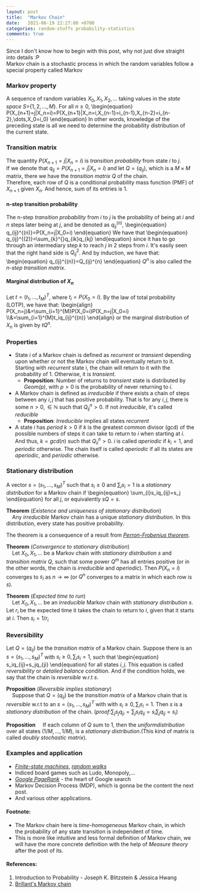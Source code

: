 ```yaml
---
layout: post
title:  "Markov Chain"
date:   2021-06-19 22:27:00 +0700
categories: random-stuffs probability-statistics
comments: true
---
```

Since I don't know how to begin with this post, why not just dive straight into details :P  
Markov chain is a stochastic process in which the random variables follow a special property called Markov

### Markov property
A sequence of random variables $X_0, X_1, X_2, \dots$ taking values in the *state space* $S=${$1, 2,\dots, M$}. For all $n\geq0$,
\begin{equation}
P(X_{n+1}=j|X_n=i)=P(X_{n+1}|X_n=i,X_{n-1}=i_{n-1},X_{n-2}=i_{n-2},\dots,X_0=i_0)
\end{equation}
In other words, knowledge of the preceding state is all we need to determine the probability distribution of the current state.  

### Transition matrix
The quantity $P(X_{n+1}=j|X_n=i)$ is *transition probability* from state $i$ to $j$.  
If we denote that $q_{ij}=P(X_{n+1}=j|X_n=i)$ and let $Q=(q_{ij})$, which is a $M\times M$ matrix, there we have the *transition matrix* $Q$ of the chain.  
Therefore, each row of $Q$ is a conditional probability mass function (PMF) of $X_{n+1}$ given $X_n$. And hence, sum of its entries is 1.  

#### n-step transition probability
The n-step *transition probability* from $i$ to $j$ is the probability of being at $i$ and $n$ steps later being at $j$, and be denoted as $q_{ij}^{(n)}$,
\begin{equation}
q_{ij}^{(n)}=P(X_n=j|X_0=i)
\end{equation}
We have that
\begin{equation}
q_{ij}^{(2)}=\sum_{k}^{}q_{ik}q_{kj}
\end{equation}
since it has to go through an intermediary step $k$ to reach $j$ in 2 steps from $i$. It's easily seen that the right hand side is $Q_{ij}^2$. And by induction, we have that:
\begin{equation}
q_{ij}^{(n)}=Q_{ij}^{n}
\end{equation}
$Q^n$ is also called the *n-step transition matrix*.  

#### Marginal distribution of $X_n$
Let $t=(t_1,\dots,t_M)^T$, where $t_i=P(X_0=i)$. By the law of total probability (LOTP), we have that:
\begin{align}
P(X_n=j)&=\sum_{i=1}^{M}P(X_0=i)P(X_n=j|X_0=i) \\\\&=\sum_{i=1}^{M}t_iq_{ij}^{(n)}
\end{align}
or the marginal distribution of $X_n$ is given by $tQ^n$.

### Properties
- State $i$ of a Markov chain is defined as *recurrent* or *transient* depending upon whether or not the Markov chain will eventually return to it. Starting with *recurrent* state i, the chain will return to it with the probability of 1. Otherwise, it is *transient*. 
	- **Proposition**: Number of returns to *transient* state is distributed by *Geom($p$)*, with $p>0$ is the probability of never returning to $i$.
- A Markov chain is defined as *irreducible* if there exists a chain of steps between any $i,j$ that has positive probability. That is for any $i,j$, there is some $n>0,\in\mathbb{N}$ such that $Q^n_{ij}>0$. If not *irreducible*, it's called *reducible*
	- **Proposition**: *Irreducible* implies all states *recurrent*
- A state $i$ has *period* $k>0$ if $k$ is the greatest common divisor (gcd) of the possible numbers of steps it can take to return to $i$ when starting at $i$.
And thus, $k=gcd(n)$ such that $Q^n_{ii}>0$. $i$ is called *aperiodic* if $k_i=1$, and *periodic* otherwise. The chain itself is called *aperiodic* if all its states are *aperiodic*, and *periodic* otherwise.

### Stationary distribution
A vector $s=(s_1,\dots,s_M)^T$ such that $s_i\geq0$ and $\sum_{i}s_i=1$ is a *stationary distribution* for a Markov chain if
\begin{equation}
\sum_{i}s_iq_{ij}=s_j
\end{equation}
for all $j$, or equivalently $sQ=s$.  

**Theorem** (*Existence and uniqueness of stationary distribution*)  
&nbsp;&nbsp;&nbsp;&nbsp;Any *irreducible* Markov chain has a unique *stationary distribution*. In this distribution, every state has positive probability.  

The theorem is a consequence of a result from [*Perron-Frobenius theorem*](https://en.wikipedia.org/wiki/Perron–Frobenius_theorem).  

**Theorem** (*Convergence to stationary distribution*)  
&nbsp;&nbsp;&nbsp;&nbsp;Let $X_0,X_1,\dots$ be a Markov chain with *stationary distribution* $s$ and *transition matrix* $Q$, such that some power $Q^m$ has all entries positive (or in the other words, the chain is *irreducible* and *aperiodic*). Then $P(X_n=i)$ converges to $s_i$ as $n\rightarrow\infty$ (or $Q^n$ converges to a matrix in which each row is $s$).

**Theorem** (*Expected time to run*)  
&nbsp;&nbsp;&nbsp;&nbsp;Let $X_0,X_1,\dots$ be an *irreducible* Markov chain with *stationary distribution* $s$. Let $r_i$ be the expected time it takes the chain to return to $i$, given that it starts at $i$. Then $s_i=1/r_i$

### Reversibility
Let $Q=(q_{ij})$ be the *transition matrix* of a Markov chain. Suppose there is an $s=(s_1,\dots,s_M)^T$ with $s_i\geq0,\sum_{i}s_i=1$, such that
\begin{equation}
s_iq_{ij}=s_jq_{ji}
\end{equation}
for all states $i,j$. This equation is called *reversibility* or *detailed balance* condition. And if the condition holds, we say that the chain is *reversible* w.r.t $s$.  

**Proposition** (*Reversible implies stationary*)  
&nbsp;&nbsp;&nbsp;&nbsp;Suppose that $Q=(q_{ij})$ be the *transition matrix* of a Markov chain that is *reversible* w.r.t to an $s=(s_1,\dots,s_M)^T$ with with $s_i\geq0,\sum_{i}s_i=1$. Then $s$ is a *stationary distribution* of the chain. (*proof*:$\sum_{j}s_jq_{ji}=\sum_{j}s_iq_{ij}=s_i\sum_{j}q_{ij}=s_i$)  

**Proposition**
&nbsp;&nbsp;&nbsp;&nbsp;If each column of $Q$ sum to 1, then the $uniform distribution$ over all states $(1/M,\dots,1/M)$, is a *stationary distribution*.(This kind of matrix is called *doubly stochastic matrix*).

### Examples and application
- [*Finite-state machines*](https://en.wikipedia.org/wiki/Finite-state_machine), [*random walks*](https://en.wikipedia.org/wiki/Random_walk)
- Indiced board games such as Ludo, Monopoly,...
- [*Google PageRank*](https://en.wikipedia.org/wiki/PageRank) - the heart of Google search
- Markov Decision Process (MDP), which is gonna be the content the next post.
- And various other applications.

#### Footnote:
- The Markov chain here is *time-homogeneous* Markov chain, in which the probability of any state transition is independent of time.
- This is more like intuitive and less formal definition of Markov chain, we will have the more concrete definition with the help of *Measure theory* after the post of its.

#### References:
1. Introduction to Probability - Joseph K. Blitzstein & Jessica Hwang
2. [Brillant's Markov chain](https://brilliant.org/wiki/markov-chains/)
